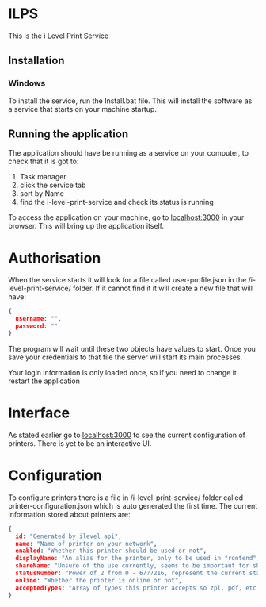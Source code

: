 # ILPS
This is the i Level Print Service

## Installation
### Windows
To install the service, run the Install.bat file. This will install the software as a service that starts on your machine startup.

## Running the application
The application should have be running as a service on your computer, to check that it is got to:
1. Task manager
2. click the service tab
3. sort by Name
4. find the i-level-print-service and check its status is running

To access the application on your machine, go to [localhost:3000](localhost:3000) in your browser. This will bring up the application itself.

# Authorisation
When the service starts it will look for a file called user-profile.json in the /i-level-print-service/ folder. If it cannot find it
it will create a new file that will have:
```json
{
  username: "",
  password: ""
}
```
The program will wait until these two objects have values to start. Once you save your credentials to that file the server will start its main processes.

Your login information is only loaded once, so if you need to change it restart the application

# Interface
As stated earlier go to [localhost:3000](localhost:3000) to see the current configuration of printers. There is yet to be an interactive UI.

# Configuration
To configure printers there is a file in /i-level-print-service/ folder called printer-configuration.json which is auto generated the first time. The current information stored about printers are:

```json
{
  id: "Generated by ilevel api", 
  name: "Name of printer on your network",
  enabled: "Whether this printer should be used or not",
  displayName: "An alias for the printer, only to be used in frontend",
  shareName: "Unsure of the use currently, seems to be important for sharing printers on a network",
  statusNumber: "Power of 2 from 0 - 6777216, represent the current state of the printer",
  online: "Whether the printer is online or not",
  acceptedTypes: "Array of types this printer accepts so zpl, pdf, etc."
}
```

